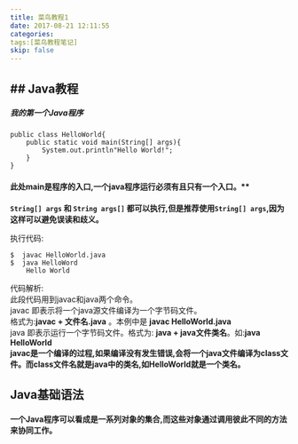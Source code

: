 ```yaml
---
title: 菜鸟教程1
date: 2017-08-21 12:11:55
categories:
tags:[菜鸟教程笔记]
skip: false
---
```

## ## Java教程
##### 我的第一个Java程序
```
public class HelloWorld{
    public static void main(String[] args){
        System.out.println"Hello World!";
    }
}
```  
#### 此处main是程序的入口,一个java程序运行必须有且只有一个入口。**  
**```String[] args``` 和 ```String args[]``` 都可以执行,但是推荐使用```String[] args```,因为这样可以避免误读和歧义。**
  
 执行代码:
 ```
 $  javac HelloWorld.java  
 $  java HelloWord  
     Hello World 
 ```
 代码解析:  
 此段代码用到javac和java两个命令。  
 javac 即表示将一个java源文件编译为一个字节码文件。  
 格式为:**javac + 文件名.java** 。本例中是 **javac HelloWorld.java**  
 java 即表示运行一个字节码文件。格式为: **java + java文件类名**。如:**java HelloWorld**  
 **javac是一个编译的过程,如果编译没有发生错误,会将一个java文件编译为class文件。而class文件名就是java中的类名,如HelloWorld就是一个类名。**  
 
 
## Java基础语法
#### 一个Java程序可以看成是一系列对象的集合,而这些对象通过调用彼此不同的方法来协同工作。
